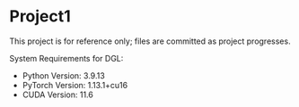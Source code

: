 # Project1

This project is for reference only; files are committed as project progresses.

System Requirements for DGL:
- Python Version: 3.9.13
- PyTorch Version: 1.13.1+cu16
- CUDA Version: 11.6
